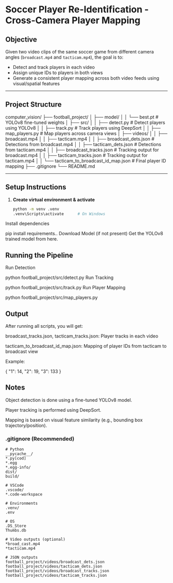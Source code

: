 # Soccer Player Re-Identification - Cross-Camera Player Mapping

##  Objective

Given two video clips of the same soccer game from different camera angles (`broadcast.mp4` and `tacticam.mp4`), the goal is to:
- Detect and track players in each video
- Assign unique IDs to players in both views
- Generate a consistent player mapping across both video feeds using visual/spatial features

---

## Project Structure

computer_vision/
├── football_project/
│ ├── model/
│ │ └── best.pt # YOLOv8 fine-tuned weights
│ ├── src/
│ │ ├── detect.py # Detect players using YOLOv8
│ │ ├── track.py # Track players using DeepSort
│ │ ├── map_players.py # Map players across camera views
│ ├── videos/
│ │ ├── broadcast.mp4
│ │ ├── tacticam.mp4
│ │ ├── broadcast_dets.json # Detections from broadcast.mp4
│ │ ├── tacticam_dets.json # Detections from tacticam.mp4
│ │ ├── broadcast_tracks.json # Tracking output for broadcast.mp4
│ │ ├── tacticam_tracks.json # Tracking output for tacticam.mp4
│ │ └── tacticam_to_broadcast_id_map.json # Final player ID mapping
├── .gitignore
└── README.md



---

## Setup Instructions

1. **Create virtual environment & activate**
   ```bash
   python -m venv .venv
   .venv\Scripts\activate      # On Windows
Install dependencies


pip install  requirements..
Download Model (if not present)
Get the YOLOv8 trained model from here.

## Running the Pipeline
Run Detection


python football_project/src/detect.py
Run Tracking


python football_project/src/track.py
Run Player Mapping


python football_project/src/map_players.py

## Output
After running all scripts, you will get:

broadcast_tracks.json, tacticam_tracks.json: Player tracks in each video

tacticam_to_broadcast_id_map.json: Mapping of player IDs from tacticam to broadcast view

Example:


{
  "1": 14,
  "2": 19,
  "3": 133
}

## Notes
Object detection is done using a fine-tuned YOLOv8 model.

Player tracking is performed using DeepSort.

Mapping is based on visual feature similarity (e.g., bounding box trajectory/position).





###  .gitignore (Recommended)

```gitignore
# Python
__pycache__/
*.py[cod]
*.egg
*.egg-info/
dist/
build/

# VSCode
.vscode/
*.code-workspace

# Environments
.venv/
.env

# OS
.DS_Store
Thumbs.db

# Video outputs (optional)
*broad_cast.mp4
*tacticam.mp4

# JSON outputs 
football_project/videos/broadcast_dets.json
football_project/videos/tacticam_dets.json
football_project/videos/broadcast_tracks.json
football_project/videos/tacticam_tracks.json
